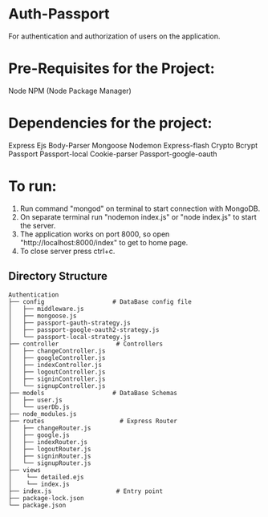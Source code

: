 # Auth-Passport
 For authentication and authorization of users on the application.
 
 # Pre-Requisites for the Project:
  Node
  NPM (Node Package Manager)

# Dependencies for the project:
  Express
  Ejs
  Body-Parser
  Mongoose
  Nodemon
  Express-flash
  Crypto
  Bcrypt
  Passport
  Passport-local
  Cookie-parser
  Passport-google-oauth
  
 # To run:
   1. Run command "mongod" on terminal to start connection with MongoDB.
   2. On separate terminal run "nodemon index.js" or "node index.js" to start the server.
   3. The application works on port 8000, so open "http://localhost:8000/index" to get to home page.
   4. To close server press ctrl+c.

## Directory Structure
```
Authentication
├── config                   # DataBase config file
│   ├── middleware.js
│   ├── mongoose.js
│   ├── passport-gauth-strategy.js
│   ├── passport-google-oauth2-strategy.js
│   └── passport-local-strategy.js
├── controller                # Controllers
│   ├── changeController.js
│   ├── googleController.js
│   ├── indexController.js
│   ├── logoutController.js
│   ├── signinController.js
│   └── signupController.js
├── models                   # DataBase Schemas
│   ├── user.js
│   └── userDb.js
├── node_modules.js
├── routes                     # Express Router 
│   ├── changeRouter.js
│   ├── google.js
│   ├── indexRouter.js
│   ├── logoutRouter.js
│   ├── signinRouter.js
│   └── signupRouter.js
├── views                     
│    └── detailed.ejs
│    └── index.js
├── index.js                  # Entry point
├── package-lock.json    
└── package.json

